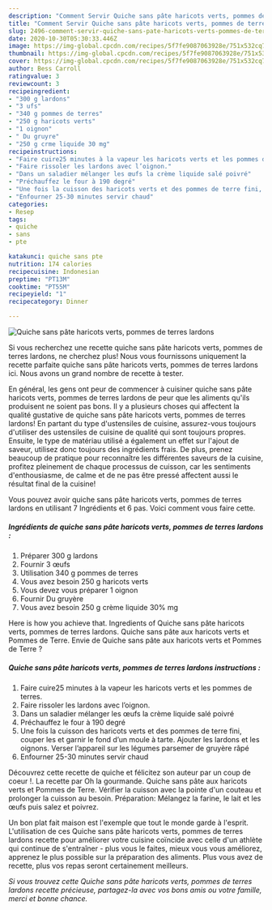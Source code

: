 ```yaml
---
description: "Comment Servir Quiche sans pâte haricots verts, pommes de terres lardons"
title: "Comment Servir Quiche sans pâte haricots verts, pommes de terres lardons"
slug: 2496-comment-servir-quiche-sans-pate-haricots-verts-pommes-de-terres-lardons
date: 2020-10-30T05:30:33.446Z
image: https://img-global.cpcdn.com/recipes/5f7fe9087063928e/751x532cq70/quiche-sans-pate-haricots-verts-pommes-de-terres-lardons-photo-principale-de-la-recette.jpg
thumbnail: https://img-global.cpcdn.com/recipes/5f7fe9087063928e/751x532cq70/quiche-sans-pate-haricots-verts-pommes-de-terres-lardons-photo-principale-de-la-recette.jpg
cover: https://img-global.cpcdn.com/recipes/5f7fe9087063928e/751x532cq70/quiche-sans-pate-haricots-verts-pommes-de-terres-lardons-photo-principale-de-la-recette.jpg
author: Bess Carroll
ratingvalue: 3
reviewcount: 3
recipeingredient:
- "300 g lardons"
- "3 ufs"
- "340 g pommes de terres"
- "250 g haricots verts"
- "1 oignon"
- " Du gruyre"
- "250 g crme liquide 30 mg"
recipeinstructions:
- "Faire cuire25 minutes à la vapeur les haricots verts et les pommes de terres."
- "Faire rissoler les lardons avec l’oignon."
- "Dans un saladier mélanger les œufs la crème liquide salé poivré"
- "Préchauffez le four à 190 degré"
- "Une fois la cuisson des haricots verts et des pommes de terre fini, couper les et garnir le fond d’un moule à tarte. Ajouter les lardons et les oignons. Verser l’appareil sur les légumes parsemer de gruyère râpé"
- "Enfourner 25-30 minutes servir chaud"
categories:
- Resep
tags:
- quiche
- sans
- pte

katakunci: quiche sans pte 
nutrition: 174 calories
recipecuisine: Indonesian
preptime: "PT13M"
cooktime: "PT55M"
recipeyield: "1"
recipecategory: Dinner

---
```



![Quiche sans pâte haricots verts, pommes de terres lardons](https://img-global.cpcdn.com/recipes/5f7fe9087063928e/751x532cq70/quiche-sans-pate-haricots-verts-pommes-de-terres-lardons-photo-principale-de-la-recette.jpg)

Si vous recherchez une recette quiche sans pâte haricots verts, pommes de terres lardons, ne cherchez plus! Nous vous fournissons uniquement la recette parfaite quiche sans pâte haricots verts, pommes de terres lardons ici. Nous avons un grand nombre de recette à tester.

En général, les gens ont peur de commencer à cuisiner quiche sans pâte haricots verts, pommes de terres lardons de peur que les aliments qu'ils produisent ne soient pas bons. Il y a plusieurs choses qui affectent la qualité gustative de quiche sans pâte haricots verts, pommes de terres lardons! En partant du type d'ustensiles de cuisine, assurez-vous toujours d'utiliser des ustensiles de cuisine de qualité qui sont toujours propres. Ensuite, le type de matériau utilisé a également un effet sur l'ajout de saveur, utilisez donc toujours des ingrédients frais. De plus, prenez beaucoup de pratique pour reconnaître les différentes saveurs de la cuisine, profitez pleinement de chaque processus de cuisson, car les sentiments d'enthousiasme, de calme et de ne pas être pressé affectent aussi le résultat final de la cuisine!

<!--inarticleads1-->

Vous pouvez avoir quiche sans pâte haricots verts, pommes de terres lardons en utilisant 7 Ingrédients et 6 pas. Voici comment vous faire cette.

##### Ingrédients de quiche sans pâte haricots verts, pommes de terres lardons :

1. Préparer 300 g lardons
1. Fournir 3 œufs
1. Utilisation 340 g pommes de terres
1. Vous avez besoin 250 g haricots verts
1. Vous devez vous préparer 1 oignon
1. Fournir  Du gruyère
1. Vous avez besoin 250 g crème liquide 30% mg


Here is how you achieve that. Ingredients of Quiche sans pâte haricots verts, pommes de terres lardons. Quiche sans pâte aux haricots verts et Pommes de Terre. Envie de Quiche sans pâte aux haricots verts et Pommes de Terre ? 

<!--inarticleads2-->

##### Quiche sans pâte haricots verts, pommes de terres lardons instructions :

1. Faire cuire25 minutes à la vapeur les haricots verts et les pommes de terres.
1. Faire rissoler les lardons avec l’oignon.
1. Dans un saladier mélanger les œufs la crème liquide salé poivré
1. Préchauffez le four à 190 degré
1. Une fois la cuisson des haricots verts et des pommes de terre fini, couper les et garnir le fond d’un moule à tarte. Ajouter les lardons et les oignons. Verser l’appareil sur les légumes parsemer de gruyère râpé
1. Enfourner 25-30 minutes servir chaud


Découvrez cette recette de quiche et félicitez son auteur par un coup de coeur !. La recette par Oh la gourmande. Quiche sans pâte aux haricots verts et Pommes de Terre. Vérifier la cuisson avec la pointe d&#39;un couteau et prolonger la cuisson au besoin. Préparation: Mélangez la farine, le lait et les œufs puis salez et poivrez. 

<!--inarticleads1-->

<p>
Un bon plat fait maison est l'exemple que tout le monde garde à l'esprit. L'utilisation de ces Quiche sans pâte haricots verts, pommes de terres lardons recette pour améliorer votre cuisine coïncide avec celle d'un athlète qui continue de s'entraîner - plus vous le faites, mieux vous vous améliorez, apprenez le plus possible sur la préparation des aliments. Plus vous avez de recette, plus vos repas seront certainement meilleurs.
</p>

<p>
<i>Si vous trouvez cette Quiche sans pâte haricots verts, pommes de terres lardons recette précieuse, partagez-la avec vos bons amis ou votre famille, merci et bonne chance.</i>
</p>
